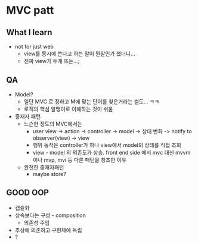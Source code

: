 # MVC patt
## What I learn
- not for just web
  - view를 동시에 쓴다고 하는 말이 뭔말인가 했더니...
  - 진짜 view가 두개 뜨는...;

## QA
- Model?
  - 일단 MVC 로 정하고 M에 맞는 단어를 찾은거라는 썰도... ㅋㅋ
  - 로직의 핵심 알맹이로 이해하는 것이 쉬움
- 중재자 패턴
  - 느슨한 정도의 MVC에서는 
    - user view -> action -> controller -> model -> 상태 변화 -> notify to observer(view) -> view
    - 행위 동작은 controller가 하나 view에서 model의 상태를 직접 조회
    - view - model 의 의존도가 상승. front end side 에서 mvc 대신 mvvm 이나 mvp, mvi 등 다른 패턴을 창조한 이유
  - 완전한 중재자패턴
    - maybe store? 

## GOOD OOP
- 캡슐화
- 상속보다는 구성 - composition 
  - 의존성 주입
- 추상에 의존하고 구현체에 독립
- ?

